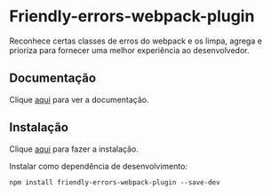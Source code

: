 # Friendly-errors-webpack-plugin

Reconhece certas classes de erros do webpack e os limpa, agrega e prioriza para fornecer uma melhor experiência ao desenvolvedor.

## Documentação

Clique [aqui](https://github.com/geowarin/friendly-errors-webpack-plugin) para ver a documentação.

## Instalação

Clique [aqui](https://www.npmjs.com/package/friendly-errors-webpack-plugin) para fazer a instalação.

Instalar como dependência de desenvolvimento:

```
npm install friendly-errors-webpack-plugin --save-dev
```